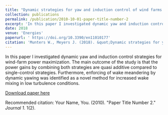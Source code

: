 ```yaml
---
title: "Dynamic strategies for yaw and induction control of wind farms based on large-eddy simulation and optimization."
collection: publications
permalink: /publication/2010-10-01-paper-title-number-2
excerpt: 'In this paper I investigated dynamic yaw and induction control strategies for wind-farm power maximization. The main outcome of the study is that the power gains by combining both strategies are quasi additive compared to single-control strategies. Furthermore, enforcing of wake meandering by dynamic yawing was identified as a novel method for increased wake mixing in low turbulence conditions. '
date: 2018
venue: 'Energies'
paperurl: ' https://doi.org/10.3390/en11010177'
citation: 'Munters W., Meyers J. (2018). &quot;Dynamic strategies for yaw and induction control of wind farms based on large-eddy simulation and optimization.&quot; <i>Energies</i>. 11(1), art nr. 177.'
---
```

In this paper I investigated dynamic yaw and induction control strategies for wind-farm power maximization. The main outcome of the study is that the power gains by combining both strategies are quasi additive compared to single-control strategies. Furthermore, enforcing of wake meandering by dynamic yawing was identified as a novel method for increased wake mixing in low turbulence conditions.

[Download paper here](http://academicpages.github.io/files/paper2.pdf)

Recommended citation: Your Name, You. (2010). "Paper Title Number 2." <i>Journal 1</i>. 1(2).
